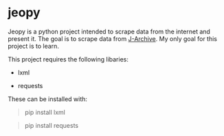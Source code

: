 # jeopy

Jeopy is a python project intended to scrape data from the internet and present it. The goal is to scrape data from [J-Archive](http://j-archive.com/).
My only goal for this project is to learn.

This project requires the following libaries:

* lxml

* requests

These can be installed with:

> pip install lxml

> pip install requests